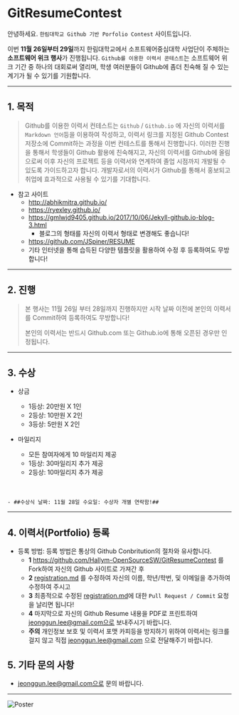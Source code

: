 # GitResumeContest

안녕하세요. ``한림대학교 Github 기반 Porfolio Contest`` 사이트입니다.

이번 **11월 26일부터 29일**까지 한림대학교에서 소프트웨어중심대학 사업단이 주체하는 **소프트웨어 위크 행사**가 진행됩니다.
``Github를 이용한 이력서 콘테스트``는 소프트웨어 위크 기간 중 하나의 대회로써 열리며, 학생 여러분들이 Github에 좀더 친숙해 질 수 있는 계기가 될 수 있기를 기원합니다.

*  *  *

## 1. 목적
>Github를 이용한 이력서 컨테스트는 ``Github`` / ``Github.io`` 에 자신의 이력서를 ``Markdown 언어``등을 이용하여 작성하고, 이력서 링크를 지정된 Github Contest 저장소에 Commit하는 과정을 이번 컨테스트를 통해서 진행합니다. 이러한 진행을 통해서 학생들이 Github 활용에 친숙해지고, 자신의 이력서를 Github에 올림으로써 이후 자신의 프로젝트 등을 이력서와 연계하여 졸업 시점까지 개발될 수 있도록 가이드하고자 합니다. 개발자로서의 이력서가 Github를 통해서 홍보되고 취업에 효과적으로 사용될 수 있기를 기대합니다.

  - 참고 사이트
     - http://abhikmitra.github.io/
     - https://ryexley.github.io/
     - https://gmlwjd9405.github.io/2017/10/06/Jekyll-github.io-blog-3.html
         - 블로그의 형태를 자신의 이력서 형태로 변경해도 좋습니다!
     - https://github.com/JSpiner/RESUME
     - 기타 인터넷을 통해 습득된 다양한 템플릿을 활용하여 수정 후 등록하여도 무방합니다!

*  *  *

## 2. 진행
> 본 행사는 11월 26일 부터 28일까지 진행하지만 시작 날짜 이전에 본인의 이력서를 Commit하여 등록하여도 무방합니다!
>
> 본인의 이력서는 반드시 Github.com 또는 Github.io에 통해 오픈된 경우만 인정됩니다.


*  *  *

## 3. 수상
   - 상금
      - 1등상: 20만원 X 1인
      - 2등상: 10만원 X 2인
      - 3등상: 5만원 X 2인

   - 마일리지
      - 모든 참여자에게 10 마일리지 제공
      - 1등상: 30마일리지 추가 제공
      - 2등상: 10마일리지 추가 제공
      <br>
      <br>
      
    - ##수상식 날짜: 11월 28일 수요일: 수상자 개별 연락함!##
*  *  *

## 4. 이력서(Portfolio) 등록
   - 등록 방법: 등록 방법은 통상의 Github Conbritution의 절차와 유사합니다.
      - **1** https://github.com/Hallym-OpenSourceSW/GitResumeContest 를 Fork하여 자신의 Github 사이트로 가져간 후
      - **2** [registration.md](https://github.com/Hallym-OpenSourceSW/GitResumeContest/blob/master/registration.md) 를 수정하여 자신의 이름, 학년/학번, 및 이메일을 추가하여 수정하여 주시고
      - **3** 최종적으로 수정된 [registration.md](https://github.com/Hallym-OpenSourceSW/GitResumeContest/blob/master/registration.md)에 대한 ``Pull Request / Commit`` 요청을 날리면 됩니다!
      - **4** 마지막으로 자신의 Github Resume 내용을 PDF로 프린트하여 jeonggun.lee@gmail.com으로 보내주시기 바랍니다.
      - **주의** 개인정보 보호 및 이력서 포맷 카피등을 방지하기 위하여 이력서는 링크를 걸지 않고 직접 jeonggun.lee@gmail.com 으로 전달해주기 바랍니다.
      
      

## 5. 기타 문의 사항
   - jeonggun.lee@gmail.com으로 문의 바랍니다.
   
*  *  *
![Poster](https://github.com/Hallym-OpenSourceSW/GitResumeContest/blob/master/git_resume_poster.png)

